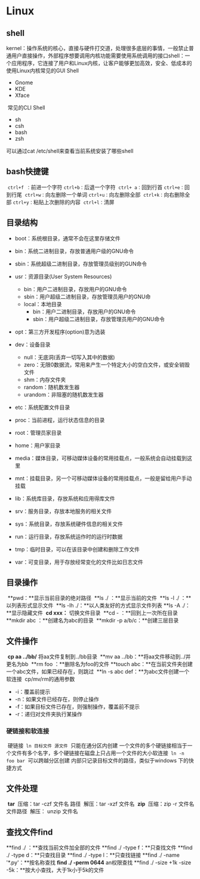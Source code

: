 # Linux

## shell

​	kernel：操作系统的核心，直接与硬件打交道，处理很多底层的事情，一般禁止普通用户直接操作，外部程序想要调用内核功能需要使用系统调用的接口
​	shell：一个应用程序，它连接了用户和Linux内核，让客户能够更加高效，安全、低成本的使用Linux内核
​	常见的GUI Shell

+ Gnome
+ KDE
+ Xface

​    常见的CLI Shell

+ sh
+ csh
+ bash
+ zsh

可以通过cat /etc/shell来查看当前系统安装了哪些shell

## bash快捷键

​	`ctrl+f ：`前进一个字符
​	`ctrl+b：`后退一个字符
​	`ctrl+ a：`回到行首
​    `ctrl+e：`回到行尾
​	`ctrl+w：`向左删除一个单词
​	`ctrl+u：`向左删除全部
​	`ctrl+k：`向右删除全部
​	`ctrl+y：`粘贴上次删除的内容
​	`ctrl+l：`清屏

## 目录结构

+ boot：系统根目录，通常不会在这里存储文件
+ bin：系统二进制目录，存放普通用户级的GNU命令
+ sbin：系统超级二进制目录，存放管理员级别的GUN命令
+ usr：资源目录(User System Resources)
  + bin：用户二进制目录，存放用户的GNU命令
  + sbin：用户超级二进制目录，存放管理员用户的GNU命
  + local：本地目录
    + bin：用户二进制目录，存放用户的GNU命令
    + sbin：用户超级二进制目录，存放管理员用户的GNU命令

+ opt：第三方开发程序(option)意为选装
+ dev：设备目录
  + null：无底洞(丢弃一切写入其中的数据)
  + zero：无限0数据流，常用来产生一个特定大小的空白文件，或安全销毁文件
  + shm：内存文件夹
  + random：随机数发生器
  + urandom：非阻塞的随机数发生器	

+ etc：系统配置文件目录

+ proc：当前进程，运行状态信息的目录

+ root：管理员家目录

+ home：用户家目录

+ media：媒体目录，可移动媒体设备的常用挂载点，一般系统会自动挂载到这里

+ mnt：挂载目录，另一个可移动媒体设备的常用挂载点，一般是留给用户手动挂载

+ lib：系统库目录，存放系统和应用得库文件

+ srv：服务目录，存放本地服务的相关文件

+ sys：系统目录，存放系统硬件信息的相关文件

+ run：运行目录，存放系统运作时的运行时数据

+ tmp：临时目录，可以在该目录中创建和删除工作文件

+ var：可变目录，用于存放经常变化的文件比如日志文件

## 目录操作

​	**pwd：**显示当前目录的绝对路径
​	**ls ./ ：**显示当前的文件
​	**ls -l ./ ：**以列表形式显示文件
​	**ls -lh ./：**以人类友好的方式显示文件列表
​	**ls -A ./：**显示隐藏文件
​	**cd xxx：** 切换文件目录
​	**cd - ：**回到上一次所在目录
​	**mkdir abc ：**创建名为abc的目录
​	**mkdir -p a/b/c：**创建三层目录

## 文件操作

​	**cp aa ../bb/**  将aa文件复制到../bb目录
​	**mv aa ../bb：**将aa文件移动到../并更名为bb
​	**rm foo ：**删除名为foo的文件
​	**touch abc：**在当前文件夹创建一个abc文件，如果已经存在，则跳过
​	**ln -s abc def：**为abc文件创建一个软连接
​	cp/mv/rm的通用参数

+ -i：覆盖前提示
+ -n：如果文件已经存在，则停止操作
+ -f：如果目标文件已存在，则强制操作，覆盖前不提示
+ -r：递归对文件夹执行某操作	

### 硬链接和软连接
​		硬链接` ln 目标文件 源文件`
​			只能在通分区内创建
​			一个文件的多个硬链接相当于一个文件有多个名字，多个硬链接在磁盘上只占用一个文件的大小
​		软连接` ln -n foo bar`
​			可以跨越分区创建
​			内部只记录目标文件的路径，类似于windows 下的快捷方式

## 文件处理

​	**tar**
​		压缩：tar -czf 文件名 路径
​		解压：tar -xzf 文件名
​	**zip**
​		压缩：zip -r 文件名 文件路径
​		解压： unzip 文件名

## 查找文件find

**find ./ ：**查找当前文件加全部的文件
**find ./ -type f：**只查找文件
**find ./ -type d：**只查找目录
**find ./ -type l：**只查找链接
**find ./ -name '*.py'：**按名称查找
**find ./ -perm 0644** an权限查找
**find ./ -size +1k -size -5k：**按大小查找，大于1k小于5k的文件